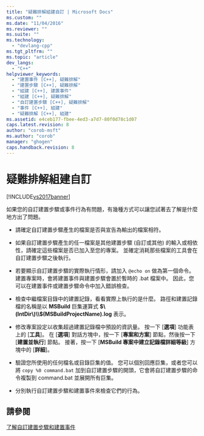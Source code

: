 ```yaml
---
title: "疑難排解組建自訂 | Microsoft Docs"
ms.custom: ""
ms.date: "11/04/2016"
ms.reviewer: ""
ms.suite: ""
ms.technology: 
  - "devlang-cpp"
ms.tgt_pltfrm: ""
ms.topic: "article"
dev_langs: 
  - "C++"
helpviewer_keywords: 
  - "建置事件 [C++], 疑難排解"
  - "建置步驟 [C++], 疑難排解"
  - "組建 [C++], 建置事件"
  - "組建 [C++], 疑難排解"
  - "自訂建置步驟 [C++], 疑難排解"
  - "事件 [C++], 組建"
  - "疑難排解 [C++], 組建"
ms.assetid: e4ceb177-fbee-4ed3-a7d7-80f0d78c1d07
caps.latest.revision: 8
author: "corob-msft"
ms.author: "corob"
manager: "ghogen"
caps.handback.revision: 8
---
```

# 疑難排解組建自訂
[!INCLUDE[vs2017banner](../assembler/inline/includes/vs2017banner.md)]

如果您的自訂建置步驟或事件行為有問題，有幾種方式可以讓您試著去了解是什麼地方出了問題。  
  
-   請確定自訂建置步驟產生的檔案是否與宣告為輸出的檔案相符。  
  
-   如果自訂建置步驟產生的任一檔案是其他建置步驟 \(自訂或其他\) 的輸入或相依性，請確定這些檔案是否已加入至您的專案。  並確定消耗那些檔案的工具會在自訂建置步驟之後執行。  
  
-   若要顯示自訂建置步驟的實際執行情形，請加入 `@echo on` 做為第一個命令。  建置專案時，會將建置事件與建置步驟會置於暫時的 .bat 檔案中。  因此，您可以在建置事件或建置步驟命令中加入錯誤檢查。  
  
-   檢查中繼檔案目錄中的建置記錄，看看實際上執行的是什麼。  路徑和建置記錄檔的名稱是以 **MSBuild** 巨集運算式 **$\(IntDir\)\\$\(MSBuildProjectName\).log** 表示。  
  
-   修改專案設定以收集超過建置記錄檔中預設的資訊量。  按一下 \[**選項**\] 功能表上的 \[**工具**\]。  在 \[**選項**\] 對話方塊中，按一下 \[**專案和方案**\] 節點，然後按一下 \[**建置並執行**\] 節點。  接著，按一下 \[**MSBuild 專案中建立記錄檔詳細等級**\] 方塊中的 \[**詳細**\]。  
  
-   驗證您所使用的任何檔名或目錄巨集的值。  您可以個別回應巨集，或者您可以將 `copy %0 command.bat` 加到自訂建置步驟的開頭，它會將自訂建置步驟的命令複製到 command.bat 並展開所有巨集。  
  
-   分別執行自訂建置步驟和建置事件來檢查它們的行為。  
  
## 請參閱  
 [了解自訂建置步驟和建置事件](../ide/understanding-custom-build-steps-and-build-events.md)